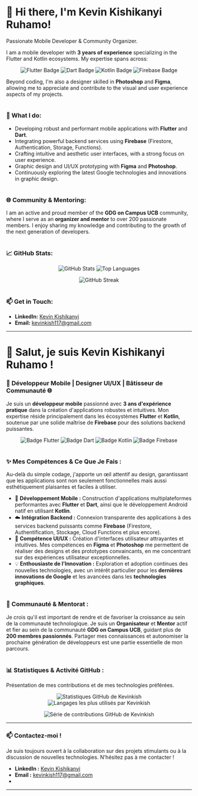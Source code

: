 # 👋 Hi there, I'm Kevin Kishikanyi Ruhamo!

Passionate Mobile Developer & Community Organizer.

I am a mobile developer with **3 years of experience** specializing in the Flutter and Kotlin ecosystems. My expertise spans across:

<p align="center">
  <img src="https://img.shields.io/badge/Flutter-02569B?style=for-the-badge&logo=flutter&logoColor=white" alt="Flutter Badge"/>
  <img src="https://img.shields.io/badge/Dart-0175C2?style=for-the-badge&logo=dart&logoColor=white" alt="Dart Badge"/>
  <img src="https://img.shields.io/badge/Kotlin-0095D5?style=for-the-badge&logo=kotlin&logoColor=black" alt="Kotlin Badge"/>
  <img src="https://img.shields.io/badge/Firebase-FFCA28?style=for-the-badge&logo=firebase&logoColor=black" alt="Firebase Badge"/>
</p>

Beyond coding, I'm also a designer skilled in **Photoshop** and **Figma**, allowing me to appreciate and contribute to the visual and user experience aspects of my projects. 

#

### 🚀 What I do:

* Developing robust and performant mobile applications with **Flutter** and **Dart**.
* Integrating powerful backend services using **Firebase** (Firestore, Authentication, Storage, Functions).
* Crafting intuitive and aesthetic user interfaces, with a strong focus on user experience.
* Graphic design and UI/UX prototyping with **Figma** and **Photoshop**.
* Continuously exploring the latest Google technologies and innovations in graphic design.

#

### 🌐 Community & Mentoring:

I am an active and proud member of the **GDG on Campus UCB** community, where I serve as an **organizer and mentor** to over 200 passionate members. I enjoy sharing my knowledge and contributing to the growth of the next generation of developers.

#

### 📈 GitHub Stats:

<p align="center">
  <img src="https://github-readme-stats.vercel.app/api?username=Kevinkish&show_icons=true&theme=vue-dark&count_private=true" alt="GitHub Stats"/>
  <img src="https://github-readme-stats.vercel.app/api/top-langs/?username=Kevinkish&layout=compact&theme=vue-dark" alt="Top Languages"/>
</p>
<p align="center">
  <img src="https://github-readme-streak-stats.herokuapp.com/?user=Kevinkish&theme=vue-dark" alt="GitHub Streak"/>
</p>

#

### 📫 Get in Touch:

* **LinkedIn:** [Kevin Kishikanyi](https://www.linkedin.com/in/kevin-kishikanyi-06b816269)
* **Email:** [kevinkish117@gmail.com](mailto:kevinkish117@gmail.com)
  
---
# 👋 Salut, je suis Kevin Kishikanyi Ruhamo !

### 🚀 **Développeur Mobile | Designer UI/UX | Bâtisseur de Communauté** 🌐

Je suis un **développeur mobile** passionné avec **3 ans d'expérience pratique** dans la création d'applications robustes et intuitives. Mon expertise réside principalement dans les écosystèmes **Flutter** et **Kotlin**, soutenue par une solide maîtrise de **Firebase** pour des solutions backend puissantes.

<p align="center">
  <img src="https://img.shields.io/badge/Flutter-02569B?style=for-the-badge&logo=flutter&logoColor=white" alt="Badge Flutter"/>
  <img src="https://img.shields.io/badge/Dart-0175C2?style=for-the-badge&logo=dart&logoColor=white" alt="Badge Dart"/>
  <img src="https://img.shields.io/badge/Kotlin-0095D5?style=for-the-badge&logo=kotlin&logoColor=black" alt="Badge Kotlin"/>
  <img src="https://img.shields.io/badge/Firebase-FFCA28?style=for-the-badge&logo=firebase&logoColor=black" alt="Badge Firebase"/>
</p>

#

### ✨ Mes Compétences & Ce Que Je Fais :

Au-delà du simple codage, j'apporte un œil attentif au design, garantissant que les applications sont non seulement fonctionnelles mais aussi esthétiquement plaisantes et faciles à utiliser.

* 📱 **Développement Mobile :** Construction d'applications multiplateformes performantes avec **Flutter** et **Dart**, ainsi que le développement Android natif en utilisant **Kotlin**.
* ☁️ **Intégration Backend :** Connexion transparente des applications à des services backend puissants comme **Firebase** (Firestore, Authentification, Stockage, Cloud Functions et plus encore).
* 🎨 **Compétence UI/UX :** Création d'interfaces utilisateur attrayantes et intuitives. Mes compétences en **Figma** et **Photoshop** me permettent de réaliser des designs et des prototypes convaincants, en me concentrant sur des expériences utilisateur exceptionnelles.
* 💡 **Enthousiaste de l'Innovation :** Exploration et adoption continues des nouvelles technologies, avec un intérêt particulier pour les **dernières innovations de Google** et les avancées dans les **technologies graphiques**.

#

### 🤝 Communauté & Mentorat :

Je crois qu'il est important de rendre et de favoriser la croissance au sein de la communauté technologique. Je suis un **Organisateur** et **Mentor** actif et fier au sein de la communauté **GDG on Campus UCB**, guidant plus de **200 membres passionnés**. Partager mes connaissances et autonomiser la prochaine génération de développeurs est une partie essentielle de mon parcours.

#

### 📊 Statistiques & Activité GitHub :

Présentation de mes contributions et de mes technologies préférées.

<p align="center">
  <img src="https://github-readme-stats.vercel.app/api?username=Kevinkish&show_icons=true&theme=vue-dark&count_private=true&hide_border=true&bg_color=1F222E" alt="Statistiques GitHub de Kevinkish"/>
  <img src="https://github-readme-stats.vercel.app/api/top-langs/?username=Kevinkish&layout=compact&theme=vue-dark&hide_border=true&bg_color=1F222E" alt="Langages les plus utilisés par Kevinkish"/>
</p>
<p align="center">
  <img src="https://github-readme-streak-stats.herokuapp.com/?user=Kevinkish&theme=vue-dark&hide_border=true&background=1F222E" alt="Série de contributions GitHub de Kevinkish"/>
</p>

---

### 📫 Contactez-moi !

Je suis toujours ouvert à la collaboration sur des projets stimulants ou à la discussion de nouvelles technologies. N'hésitez pas à me contacter !

* **LinkedIn :** [Kevin Kishikanyi](https://www.linkedin.com/in/kevin-kishikanyi-06b816269)
* **Email :** [kevinkish117@gmail.com](mailto:kevinkish117@gmail.com)
* 
---
